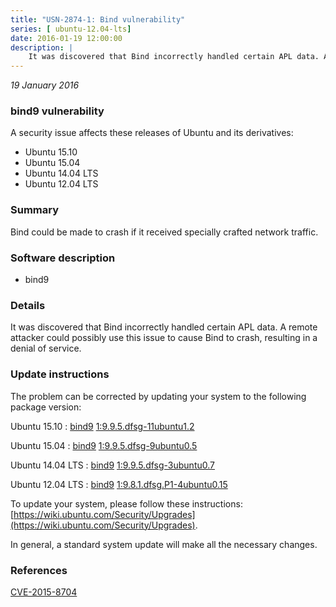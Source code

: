 ```yaml
---
title: "USN-2874-1: Bind vulnerability"
series: [ ubuntu-12.04-lts]
date: 2016-01-19 12:00:00
description: |
    It was discovered that Bind incorrectly handled certain APL data. A remote attacker could possibly use this issue to cause Bind to crash, resulting in a denial of service. 
--- 
```

 
 

*19 January 2016*

### bind9 vulnerability

A security issue affects these releases of Ubuntu and its derivatives:

* Ubuntu 15.10
* Ubuntu 15.04
* Ubuntu 14.04 LTS
* Ubuntu 12.04 LTS

### Summary

Bind could be made to crash if it received specially crafted network traffic.

### Software description

* bind9 

### Details

It was discovered that Bind incorrectly handled certain APL data. A remote attacker could possibly use this issue to cause Bind to crash, resulting in a denial of service. 

### Update instructions

The problem can be corrected by updating your system to the following package version:

Ubuntu 15.10
 : [bind9](https://launchpad.net/ubuntu/+source/bind9) <span> [1:9.9.5.dfsg-11ubuntu1.2](https://launchpad.net/ubuntu/+source/bind9/1:9.9.5.dfsg-11ubuntu1.2) </span> 

Ubuntu 15.04
 : [bind9](https://launchpad.net/ubuntu/+source/bind9) <span> [1:9.9.5.dfsg-9ubuntu0.5](https://launchpad.net/ubuntu/+source/bind9/1:9.9.5.dfsg-9ubuntu0.5) </span> 

Ubuntu 14.04 LTS
 : [bind9](https://launchpad.net/ubuntu/+source/bind9) <span> [1:9.9.5.dfsg-3ubuntu0.7](https://launchpad.net/ubuntu/+source/bind9/1:9.9.5.dfsg-3ubuntu0.7) </span> 

Ubuntu 12.04 LTS
 : [bind9](https://launchpad.net/ubuntu/+source/bind9) <span> [1:9.8.1.dfsg.P1-4ubuntu0.15](https://launchpad.net/ubuntu/+source/bind9/1:9.8.1.dfsg.P1-4ubuntu0.15) </span> 

To update your system, please follow these instructions: [https://wiki.ubuntu.com/Security/Upgrades](https://wiki.ubuntu.com/Security/Upgrades).

In general, a standard system update will make all the necessary changes. 

### References

 
 [CVE-2015-8704](http://people.ubuntu.com/~ubuntu-security/cve/CVE-2015-8704)
 

